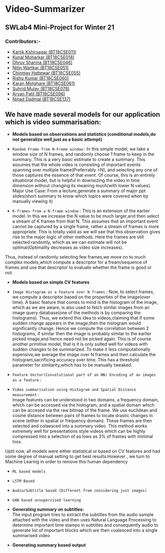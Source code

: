 # Video-Summarizer

## SWLab4 Mini-Project for Winter 21

### Contributors:-
* [Kartik Kshirsagar (BT18CSE011)](https://github.com/kartikkshirsagar)
* [Kunal Moharkar (BT18CSE018)](https://github.com/KunalMoharkar)
* [Dhruv Sharma (BT18CSE046)](https://github.com/dsdroid1)
* [Nitin Wartkar (BT18CSE051)](https://github.com/nitinosiris)
* [Chinmay Hattewar (BT18CSE055)](https://github.com/chinuh037)
* [Rishu Kumar (BT18CSE060)](https://github.com/dsdroid1)
* [Karan Motghare (BT18CSE061)](https://github.com/karanmotghare)
* [Suhrid Mulay (BT18CSE078)](https://github.com/suhridmulay)
* [Aryan Patil (BT18CSE096)](https://github.com/aryanpatil)
* [Ninad Dadmal (BT18CSE137)](https://github.com/Ninad10code)


## We have made several models for our application which is video summarisation:
+ **Models based on observations and statistics (conditional models,do not generalize well,just as a basic attempt)**
+ `Random Frame from N-Frame window` :
In this simple model, we take a window size of N frames, and randomly choose 1 frame to keep in the summary. This is a very basic estimate to create a summary. This assumes that the whole video is consisting of important events spanning over multiple frame(Preferrably >N), and selecting any one of those captures the essence of that event. Of course, this is an entirely situational model, but is helpful in downsizing the video in time dimension without changing its meaning much(with lower N values). Major Use Case: From a lecture,generate a summary of major ppt slides(short summary to know which topics were covered when by manually viewing it)

+ `K-frames from a N-frame window` :
This is an extension of the earlier model. In this we increase the N value to be much larger,and then select a stream of K frames from that N. This assumes that an important event cannot be captured by a single frame, rather a stream of frames is more appropriate. This is totally valid as we will see that this observation gives rise to the major logic of other methods. Here the frames are still selected randomly, which as we can estimate will not be optimal(Optimality decreases as video size increases).

Thus, instead of randomly selecting few frames,we move on to much complex models,which compute a descriptor for a fream/sequence of frames and use that descriptor to evaluate whether the frame is good or not.

+ **Models based on simple CV features**
+ `Image Histogram as a Feature over N frames` :
Now, to select frames, we compute a descriptor based on the properties of the image(over time). A basic feature that comes to mind is the histogram of the image, which as we are aware, is also used to fetch similar images from an image query database(one of the methods is by comparing the histograms). Thus, we extend this idea to videos,claiming that if some sudden change appears in the image,then the histogram would significantly change. Hence we compute the correlation between 2 histograms, if similar then the image is probably similar to the earlier picked image,and hence need not be picked again. This is of course another primitive model, that is it is only suited well for videos with sudden changes to be summarized. To make it less computationally expensive,we average the image over N frames and then calculate the histogram,sacrificing accuracy over time. This has a threshold parameter for similarity,which has to be manually tweaked.

+ `Feature Vector(Convolutional part of an NN) Encoding of an images as a feature` :
+ `Video summarisation using Histogram and Spatial Distance measurement` :  
Image features can be understood in two domains, a frequency domain, which can be accessed via the histogram, and a spatial domain which can be accesed via the raw bitmap of the frame. We use euclidean and cosine distance between pairs of frames to locate drastic changes in scene (either in spatial or frequency domain). These frames are then selected and colaesced into a summary video. This method works extremely well for presentations style videos which can be highly compressed into a selection of as lows as 3% of frames with minimal loss.

Uptil now, all models were either statistical or based on CV features and had some degree of manual setting to get best results.However , we turn to Machine Learnig in order to remove this human dependency
+ `ML based models`
+ `LSTM Based`
+ `Audio/Subtitle based (Different from considering just images)`
+ `GAN based unsupervised learning`

+ **Generating summary on subtitles:**  
The input program tries to extract the subtitles from the audio sample attached with the video and then uses Natural Language Processing to determine important time stamps in subtitles and consequently audio to generate list of important blocks which are then coalesced into a single summarised video
+ **Generating summary based output**
